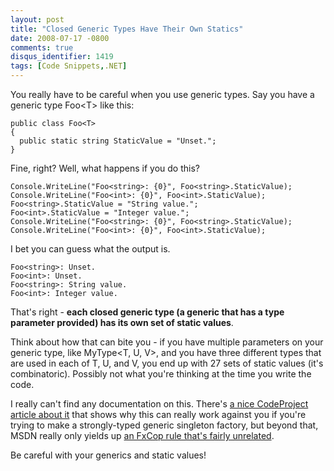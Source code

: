 ```yaml
---
layout: post
title: "Closed Generic Types Have Their Own Statics"
date: 2008-07-17 -0800
comments: true
disqus_identifier: 1419
tags: [Code Snippets,.NET]
---
```

You really have to be careful when you use generic types. Say you have a
generic type Foo\<T\> like this:

    public class Foo<T>
    {
      public static string StaticValue = "Unset.";
    }

Fine, right? Well, what happens if you do this?

    Console.WriteLine("Foo<string>: {0}", Foo<string>.StaticValue);
    Console.WriteLine("Foo<int>: {0}", Foo<int>.StaticValue);
    Foo<string>.StaticValue = "String value.";
    Foo<int>.StaticValue = "Integer value.";
    Console.WriteLine("Foo<string>: {0}", Foo<string>.StaticValue);
    Console.WriteLine("Foo<int>: {0}", Foo<int>.StaticValue);

I bet you can guess what the output is.

    Foo<string>: Unset.
    Foo<int>: Unset.
    Foo<string>: String value.
    Foo<int>: Integer value.

That's right - **each closed generic type (a generic that has a type
parameter provided) has its own set of static values**.

Think about how that can bite you - if you have multiple parameters on
your generic type, like MyType\<T, U, V\>, and you have three different
types that are used in each of T, U, and V, you end up with 27 sets of
static values (it's combinatoric). Possibly not what you're thinking at
the time you write the code.

I really can't find any documentation on this. There's [a nice
CodeProject article about
it](http://www.codeproject.com/KB/cs/GenericStatic.aspx) that shows why
this can really work against you if you're trying to make a
strongly-typed generic singleton factory, but beyond that, MSDN really
only yields up [an FxCop rule that's fairly
unrelated](http://msdn.microsoft.com/en-us/library/ms182139.aspx).

Be careful with your generics and static values!

